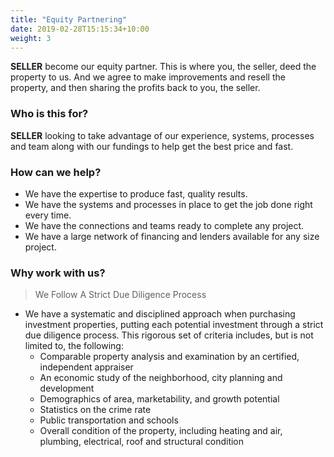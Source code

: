 ```yaml
---
title: "Equity Partnering"
date: 2019-02-28T15:15:34+10:00
weight: 3
---
```


**SELLER** become our equity partner. This is where you, the seller, deed the property to us. And we agree to make improvements and resell the property, and then sharing the profits back to you, the seller. 

### Who is this for?

**SELLER** looking to take advantage of our experience, systems, processes and team along with our fundings to help get the best price and fast.

### How can we help?
- We have the expertise to produce fast, quality results.
- We have the systems and processes in place to get the job done right every time.
- We have the connections and teams ready to complete any project.
- We have a large network of financing and lenders available for any size project.

### Why work with us?
> We Follow A Strict Due Diligence Process
- We have a systematic and disciplined approach when purchasing investment properties, putting each potential investment through a strict due diligence process. This rigorous set of criteria includes, but is not limited to, the following:
  - Comparable property analysis and examination by an certified, independent appraiser
  - An economic study of the neighborhood, city planning and development
  - Demographics of area, marketability, and growth potential
  - Statistics on the crime rate
  - Public transportation and schools
  - Overall condition of the property, including heating and air, plumbing, electrical, roof and structural condition
